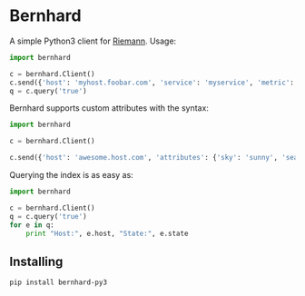 # Bernhard

A simple Python3 client for [Riemann](http://github.com/aphyr/riemann). Usage:

```python
import bernhard

c = bernhard.Client()
c.send({'host': 'myhost.foobar.com', 'service': 'myservice', 'metric': 12})
q = c.query('true')
```

Bernhard supports custom attributes with the syntax:
```python
import bernhard

c = bernhard.Client()

c.send({'host': 'awesome.host.com', 'attributes': {'sky': 'sunny', 'sea': 'agitated'}})
```

Querying the index is as easy as:
```python
import bernhard

c = bernhard.Client()
q = c.query('true')
for e in q:
    print "Host:", e.host, "State:", e.state
```


## Installing

```bash
pip install bernhard-py3
```
